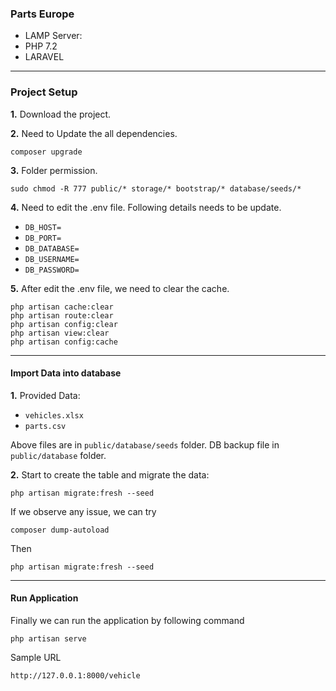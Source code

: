 

### Parts Europe

- LAMP Server:
- PHP 7.2
- LARAVEL

<hr>

### Project Setup

<b>1.</b> Download the project.

<b>2.</b> Need to Update the all dependencies.

```command
composer upgrade
```

<b>3.</b> Folder permission.

```command
sudo chmod -R 777 public/* storage/* bootstrap/* database/seeds/*
```

<b>4.</b> Need to edit the .env file. Following details needs to be update.

- `DB_HOST=` 
- `DB_PORT=` 
- `DB_DATABASE=` 
- `DB_USERNAME=` 
- `DB_PASSWORD=` 

<b>5.</b> After edit the .env file, we need to clear the cache.


```command
php artisan cache:clear
php artisan route:clear
php artisan config:clear
php artisan view:clear
php artisan config:cache
```
<hr>

#### Import Data into database 

<b>1.</b> Provided Data:

- `vehicles.xlsx`
- `parts.csv`

Above files are in `public/database/seeds` folder.
DB backup file in `public/database` folder.

<b>2.</b> Start to create the table and migrate the data:

```command
php artisan migrate:fresh --seed
```
If we observe any issue, we can try 

```command
composer dump-autoload
```

Then 

```command
php artisan migrate:fresh --seed
```

<hr>

#### Run Application
Finally we can run the application by following command

```command
php artisan serve
```

Sample URL 

```html
http://127.0.0.1:8000/vehicle
```
